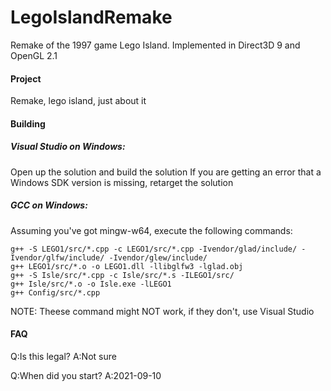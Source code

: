 # LegoIslandRemake

Remake of the 1997 game Lego Island. Implemented in Direct3D 9 and OpenGL 2.1 

#### Project
Remake, lego island, just about it

#### Building

##### Visual Studio on Windows:
Open up the solution and build the solution
If you are getting an error that a Windows SDK version is missing, retarget the solution

##### GCC on Windows:
Assuming you've got mingw-w64, execute the following commands:
```
g++ -S LEGO1/src/*.cpp -c LEGO1/src/*.cpp -Ivendor/glad/include/ -Ivendor/glfw/include/ -Ivendor/glew/include/
g++ LEGO1/src/*.o -o LEGO1.dll -llibglfw3 -lglad.obj
g++ -S Isle/src/*.cpp -c Isle/src/*.s -ILEGO1/src/ 
g++ Isle/src/*.o -o Isle.exe -lLEGO1
g++ Config/src/*.cpp
```
NOTE: Theese command might NOT work, if they don't, use Visual Studio

#### FAQ
Q:Is this legal?
A:Not sure

Q:When did you start?
A:2021-09-10

